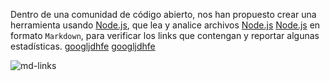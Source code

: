 Dentro de una comunidad de código abierto, nos han propuesto crear una
herramienta usando [Node.js](https://github.com/natalyJallo/lim-2018-11-bc-core-am-data-lo), que lea y analice archivos
[Node.js](https://github.com/natalyJallo/lim-2018-11-bc-core-am-data-lo)
[Node.js](https://github.com/natalyJallo/lim-2018-11-bc-core-am-data-lo)
en formato `Markdown`, para verificar los links que contengan y reportar
algunas estadísticas.
[googljdhfe](https://www.google.com)
[googljdhfe](https://www.google.com)

![md-links](https://user-images.githubusercontent.com/110297/42118443-b7a5f1f0-7bc8-11e8-96ad-9cc5593715a6.jpg)
